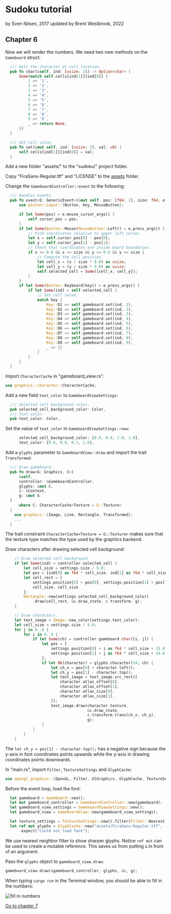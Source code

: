 # Sudoku tutorial
by Sven Nilsen, 2017
updated by Brent Westbrook, 2022

## Chapter 6

Now we will render the numbers. We need two new methods on the `Gameboard`
struct:

```rust
  /// Gets the character at cell location.
  pub fn char(&self, ind: [usize; 2]) -> Option<char> {
      Some(match self.cells[ind[1]][ind[0]] {
          1 => '1',
          2 => '2',
          3 => '3',
          4 => '4',
          5 => '5',
          6 => '6',
          7 => '7',
          8 => '8',
          9 => '9',
          _ => return None,
      })
  }

  /// Set cell value.
  pub fn set(&mut self, ind: [usize; 2], val: u8) {
      self.cells[ind[1]][ind[0]] = val;
  }
```

Add a new folder "assets/" to the "sudoku/" project folder.

Copy "FiraSans-Regular.ttf" and "LICENSE" to the [assets](./assets/) folder.

Change the `GameboardController::event` to the following:

```rust
  /// Handles events.
  pub fn event<E: GenericEvent>(&mut self, pos: [f64; 2], size: f64, e: &E) {
      use piston::input::{Button, Key, MouseButton};

      if let Some(pos) = e.mouse_cursor_args() {
          self.cursor_pos = pos;
      }
      if let Some(Button::Mouse(MouseButton::Left)) = e.press_args() {
          // Find coordinates relative to upper left corner.
          let x = self.cursor_pos[0] - pos[0];
          let y = self.cursor_pos[1] - pos[1];
          // Check that coordinates are inside board boundaries.
          if x >= 0.0 && x <= size && y >= 0.0 && y <= size {
              // Compute the cell position.
              let cell_x = (x / size * 9.0) as usize;
              let cell_y = (y / size * 9.0) as usize;
              self.selected_cell = Some([cell_x, cell_y]);
          }
      }
      if let Some(Button::Keyboard(key)) = e.press_args() {
          if let Some(ind) = self.selected_cell {
              // Set cell value.
              match key {
                  Key::D1 => self.gameboard.set(ind, 1),
                  Key::D2 => self.gameboard.set(ind, 2),
                  Key::D3 => self.gameboard.set(ind, 3),
                  Key::D4 => self.gameboard.set(ind, 4),
                  Key::D5 => self.gameboard.set(ind, 5),
                  Key::D6 => self.gameboard.set(ind, 6),
                  Key::D7 => self.gameboard.set(ind, 7),
                  Key::D8 => self.gameboard.set(ind, 8),
                  Key::D9 => self.gameboard.set(ind, 9),
                  _ => {}
              }
          }
      }
  }
```

Import `CharacterCache` in "gameboard_view.rs":

```rust
use graphics::character::CharacterCache;
```

Add a new field `text_color` to `GameboardViewSettings`:

```rust
  /// Selected cell background color.
  pub selected_cell_background_color: Color,
  /// Text color.
  pub text_color: Color,
```

Set the value of `text_color` in `GameboardViewSettings::new`:

```rust
      selected_cell_background_color: [0.9, 0.9, 1.0, 1.0],
      text_color: [0.0, 0.0, 0.1, 1.0],
```

Add a `glyphs` parameter to `GameboardView::draw` and import the trait
`Transformed`:

```rust
  /// Draw gameboard.
  pub fn draw<G: Graphics, C>(
      &self,
      controller: &GameboardController,
      glyphs: &mut C,
      c: &Context,
      g: &mut G
  )
      where C: CharacterCache<Texture = G::Texture>
  {
    use graphics::{Image, Line, Rectangle, Transformed};
    ...
  }
```

The trait constraint `CharacterCache<Texture = G::Texture>` makes sure that the
texture type matches the type used by the graphics backend.

Draw characters after drawing selected cell background:

```rust
    // Draw selected cell background.
    if let Some(ind) = controller.selected_cell {
        let cell_size = settings.size / 9.0;
        let pos = [ind[0] as f64 * cell_size, ind[1] as f64 * cell_size];
        let cell_rect = [
            settings.position[0] + pos[0], settings.position[1] + pos[1],
            cell_size, cell_size
        ];
        Rectangle::new(settings.selected_cell_background_color)
            .draw(cell_rect, &c.draw_state, c.transform, g);
    }

    // Draw characters.
    let text_image = Image::new_color(settings.text_color);
    let cell_size = settings.size / 9.0;
    for j in 0..9 {
        for i in 0..9 {
            if let Some(ch) = controller.gameboard.char([i, j]) {
                let pos = [
                    settings.position[0] + i as f64 * cell_size + 15.0,
                    settings.position[1] + j as f64 * cell_size + 34.0
                ];
                if let Ok(character) = glyphs.character(34, ch) {
                    let ch_x = pos[0] + character.left();
                    let ch_y = pos[1] - character.top();
                    let text_image = text_image.src_rect([
                        character.atlas_offset[0],
                        character.atlas_offset[1],
                        character.atlas_size[0],
                        character.atlas_size[1],
                    ]);
                    text_image.draw(character.texture,
                                    &c.draw_state,
                                    c.transform.trans(ch_x, ch_y),
                                    g);
                }
            }
        }
    }
```

The `let ch_y = pos[1] - character.top();` has a negative sign because the
y-axis in font coordinates points upwards while the y-axis in drawing
coordinates points downwards.

In "main.rs", import `Filter`, `TextureSettings` and `GlyphCache`:

```rust
use opengl_graphics::{OpenGL, Filter, GlGraphics, GlyphCache, TextureSettings};
```

Before the event loop, load the font:

```rust
  let gameboard = Gameboard::new();
  let mut gameboard_controller = GameboardController::new(gameboard);
  let gameboard_view_settings = GameboardViewSettings::new();
  let gameboard_view = GameboardView::new(gameboard_view_settings);

  let texture_settings = TextureSettings::new().filter(Filter::Nearest);
  let ref mut glyphs = GlyphCache::new("assets/FiraSans-Regular.ttf", (), texture_settings)
      .expect("Could not load font");
```

We use nearest neighbor filter to show sharper glyphs. Notice `ref mut` can be
used to create a mutable reference. This saves us from putting `&` in front of
an argument.

Pass the `glyphs` object to `gameboard_view.draw`:

```rust
gameboard_view.draw(&gameboard_controller, glyphs, &c, g);
```

When typing `cargo run` in the Terminal window, you should be able to fill in
the numbers:

![fill in numbers](./images/fill-in-numbers.png)

[Go to chapter 7](chp-07.md)

